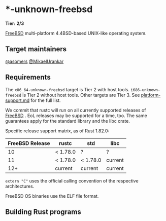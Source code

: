 # \*-unknown-freebsd

**Tier: 2/3**

[FreeBSD] multi-platform 4.4BSD-based UNIX-like operating system.

## Target maintainers

[@asomers](https://github.com/asomers)
[@MikaelUrankar](https://github.com/MikaelUrankar)

## Requirements

The `x86_64-unknown-freebsd` target is Tier 2 with host tools.
`i686-unknown-freebsd` is Tier 2 without host tools.  Other targets are Tier 3.
See [platform-support.md](../platform-support.md) for the full list.

We commit that rustc will run on all currently supported releases of
[FreeBSD][supported-releases] .  EoL releases may be supported for a time, too.
The same guarantees apply for the standard library and the libc crate.

Specific release support matrix, as of Rust 1.82.0:

| FreeBSD Release | rustc    | std      | libc    |
| --------------- | -------- | -------- | ------- |
| 10              | < 1.78.0 | ?        | ?       |
| 11              | < 1.78.0 | < 1.78.0 | current |
| 12+             | current  | current  | current |

`extern "C"` uses the official calling convention of the respective
architectures.

FreeBSD OS binaries use the ELF file format.

## Building Rust programs

The `x86_64-unknown-freebsd` and `i686-unknown-freebsd` artifacts are
distributed by the rust project and may be installed with rustup.  Other
targets are built by the ports system and may be installed with
[pkg(7)][pkg] or [ports(7)][ports].

By default the `i686-unknown-freebsd` target uses SSE2 instructions.  To build
code that does not require SSE2, build lang/rust from [ports][ports] and
disable the `SSE2` option at build time.  That will produce non-compliant
behavior.  See [issue #114479][x86-32-float-issue].

## Testing

The Rust test suite can be run natively. It can also be run from the FreeBSD
ports tree with the `make test` command from within the lang/rust directory.

[FreeBSD]: https://www.FreeBSD.org/
[supported-releases]: https://www.freebsd.org/security/#sup
[ports]: https://man.freebsd.org/cgi/man.cgi?query=ports
[pkg]: https://man.freebsd.org/cgi/man.cgi?query=pkg
[x86-32-float-issue]: https://github.com/rust-lang/rust/issues/114479

